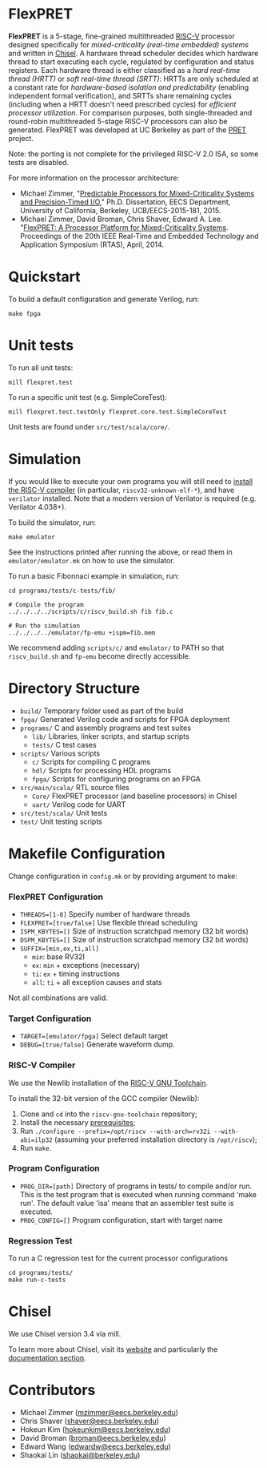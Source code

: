 FlexPRET
================================================================================
__FlexPRET__ is a 5-stage, fine-grained multithreaded [RISC-V](http://riscv.org) processor designed specifically for _mixed-criticality (real-time embedded) systems_ and written in [Chisel](http://www.chisel-lang.org). A hardware thread scheduler decides which hardware thread to start executing each cycle, regulated by configuration and status registers. Each hardware thread is either classified as a _hard real-time thread (HRTT)_ or _soft real-time thread (SRTT)_: HRTTs are only scheduled at a constant rate for _hardware-based isolation and predictability_ (enabling independent formal verification), and SRTTs share remaining cycles (including when a HRTT doesn't need prescribed cycles) for _efficient processor utilization_. For comparison purposes, both single-threaded and round-robin multithreaded 5-stage RISC-V processors can also be generated. FlexPRET was developed at UC Berkeley as part of the [PRET](http://chess.eecs.berkeley.edu/pret/) project.

Note: the porting is not complete for the privileged RISC-V 2.0 ISA, so some tests are disabled.

For more information on the processor architecture:  
* Michael Zimmer, "[Predictable Processors for Mixed-Criticality Systems and Precision-Timed I/O](http://www2.eecs.berkeley.edu/Pubs/TechRpts/2015/EECS-2015-181.pdf)," Ph.D. Dissertation, EECS Department, University of California, Berkeley, UCB/EECS-2015-181, 2015.
* Michael Zimmer, David Broman, Chris Shaver, Edward A. Lee. "[FlexPRET: A Processor Platform for Mixed-Criticality Systems](http://chess.eecs.berkeley.edu/pubs/1048.html). Proceedings of the 20th IEEE Real-Time and Embedded Technology and Application Symposium (RTAS), April, 2014.

# Quickstart

To build a default configuration and generate Verilog, run:

```
make fpga
```

# Unit tests
To run all unit tests:

```
mill flexpret.test
```

To run a specific unit test (e.g. SimpleCoreTest):

```
mill flexpret.test.testOnly flexpret.core.test.SimpleCoreTest
```

Unit tests are found under `src/test/scala/core/`.

# Simulation

If you would like to execute your own programs you will still need to [install the RISC-V compiler](#risc-v-compiler) (in particular, `riscv32-unknown-elf-*`), and have `verilator` installed.
Note that a modern version of Verilator is required (e.g. Verilator 4.038+).

To build the simulator, run:

```
make emulator
```

See the instructions printed after running the above, or read them in `emulator/emulator.mk` on how to use the simulator.

To run a basic Fibonnaci example in simulation, run:

```
cd programs/tests/c-tests/fib/

# Compile the program
../../../../scripts/c/riscv_build.sh fib fib.c

# Run the simulation
../../../../emulator/fp-emu +ispm=fib.mem
```

We recommend adding `scripts/c/` and `emulator/` to PATH so that `riscv_build.sh` and `fp-emu` become directly accessible.

# Directory Structure
- `build/` Temporary folder used as part of the build
- `fpga/` Generated Verilog code and scripts for FPGA deployment
- `programs/` C and assembly programs and test suites
  - `lib/` Libraries, linker scripts, and startup scripts
  - `tests/` C test cases
- `scripts/` Various scripts
  - `c/` Scripts for compiling C programs
  - `hdl/` Scripts for processing HDL programs
  - `fpga/` Scripts for configuring programs on an FPGA
- `src/main/scala/` RTL source files
  - `Core/` FlexPRET processor (and baseline processors) in Chisel
  - `uart/` Verilog code for UART
- `src/test/scala/` Unit tests
- `test/` Unit testing scripts

# Makefile Configuration

Change configuration in `config.mk` or by providing argument to make:

### FlexPRET Configuration

- `THREADS=[1-8]` Specify number of hardware threads
- `FLEXPRET=[true/false]` Use flexible thread scheduling
- `ISPM_KBYTES=[]` Size of instruction scratchpad memory (32 bit words)
- `DSPM_KBYTES=[]` Size of instruction scratchpad memory (32 bit words)
- `SUFFIX=[min,ex,ti,all]`
    - `min`: base RV32I
    - `ex`: `min` + exceptions (necessary)
    - `ti`: `ex` + timing instructions
    - `all`: `ti` + all exception causes and stats

Not all combinations are valid.

### Target Configuration
- `TARGET=[emulator/fpga]` Select default target
- `DEBUG=[true/false]` Generate waveform dump.

### RISC-V Compiler
We use the Newlib installation of the [RISC-V GNU Toolchain](https://github.com/riscv-collab/riscv-gnu-toolchain).

To install the 32-bit version of the GCC compiler (Newlib):
1. Clone and `cd` into the `riscv-gnu-toolchain` repository;
2. Install the necessary [prerequisites](https://github.com/riscv-collab/riscv-gnu-toolchain#prerequisites);
3. Run `./configure --prefix=/opt/riscv --with-arch=rv32i --with-abi=ilp32` (assuming your preferred installation directory is `/opt/riscv`);
4. Run `make`.

### Program Configuration
- `PROG_DIR=[path]` Directory of programs in tests/ to compile and/or run. This is the test program that is executed when running command 'make run'. The default value 'isa' means that an assembler test suite is executed.
- `PROG_CONFIG=[]` Program configuration, start with target name

### Regression Test
To run a C regression test for the current processor configurations
```
cd programs/tests/
make run-c-tests
```

# Chisel
We use Chisel version 3.4 via mill.

To learn more about Chisel, visit its [website](http://www.chisel-lang.org/) and particularly the [documentation section](https://chisel.eecs.berkeley.edu/documentation.html).

# Contributors
* Michael Zimmer (mzimmer@eecs.berkeley.edu)  
* Chris Shaver (shaver@eecs.berkeley.edu)  
* Hokeun Kim (hokeunkim@eecs.berkeley.edu)  
* David Broman (broman@eecs.berkeley.edu) 
* Edward Wang (edwardw@eecs.berkeley.edu)
* Shaokai Lin (shaokai@berkeley.edu)
